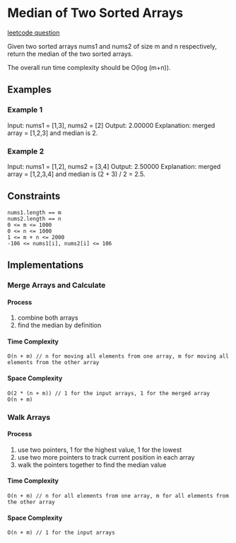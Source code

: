 # Median of Two Sorted Arrays

[leetcode question](https://leetcode.com/problems/median-of-two-sorted-arrays/description/)

Given two sorted arrays nums1 and nums2 of size m and n respectively, return the median of the two sorted arrays.

The overall run time complexity should be O(log (m+n)).

## Examples

### Example 1

Input: nums1 = [1,3], nums2 = [2]
Output: 2.00000
Explanation: merged array = [1,2,3] and median is 2.

### Example 2

Input: nums1 = [1,2], nums2 = [3,4]
Output: 2.50000
Explanation: merged array = [1,2,3,4] and median is (2 + 3) / 2 = 2.5.

## Constraints

    nums1.length == m
    nums2.length == n
    0 <= m <= 1000
    0 <= n <= 1000
    1 <= m + n <= 2000
    -106 <= nums1[i], nums2[i] <= 106

## Implementations

### Merge Arrays and Calculate

#### Process

1. combine both arrays
2. find the median by definition

#### Time Complexity

    O(n + m) // n for moving all elements from one array, m for moving all elements from the other array

#### Space Complexity

    O(2 * (n + m)) // 1 for the input arrays, 1 for the merged array
    O(n + m)

### Walk Arrays

#### Process

1. use two pointers, 1 for the highest value, 1 for the lowest
2. use two more pointers to track current position in each array
2. walk the pointers together to find the median value

#### Time Complexity

    O(n + m) // n for all elements from one array, m for all elements from the other array

#### Space Complexity

    O(n + m) // 1 for the input arrays

